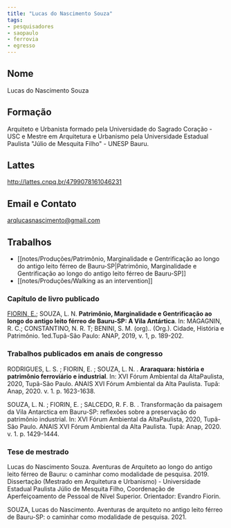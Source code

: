 ```yaml
---
title: "Lucas do Nascimento Souza"
tags: 
- pesquisadores
- saopaulo
- ferrovia
- egresso
---
```


## Nome
Lucas do Nascimento Souza
## Formação
Arquiteto e Urbanista formado pela Universidade do Sagrado Coração - USC e Mestre em Arquitetura e Urbanismo pela Universidade Estadual Paulista "Júlio de Mesquita Filho" - UNESP Bauru.
## Lattes
http://lattes.cnpq.br/4799078161046231
## Email e Contato
arqlucasnascimento@gmail.com
## Trabalhos
- [[notes/Produções/Patrimônio, Marginalidade e Gentrificação ao longo do antigo leito férreo de Bauru-SP|Patrimônio, Marginalidade e Gentrificação ao longo do antigo leito férreo de Bauru-SP]]
- [[notes/Produções/Walking as an intervention]]
### Capítulo de livro publicado

[FIORIN, E.](http://lattes.cnpq.br/5599203800231511); SOUZA, L. N. **Patrimônio, Marginalidade e Gentrificação ao longo do antigo leito férreo de Bauru-SP: A Vila Antártica**. In: MAGAGNIN, R. C.; CONSTANTINO, N. R. T; BENINI, S. M. (org).. (Org.). Cidade, História e Patrimônio. 1ed.Tupã-São Paulo: ANAP, 2019, v. 1, p. 189-202.
 

### Trabalhos publicados em anais de congresso

RODRIGUES, L. S. ; FIORIN, E. ; SOUZA, L. N. . **Araraquara: história e patrimônio ferroviário e industrial**. In: XVI Fórum Ambiental da AltaPaulista, 2020, Tupã-São Paulo. ANAIS XVI Fórum Ambiental da Alta Paulista. Tupã: Anap, 2020. v. 1. p. 1623-1638.

  
SOUZA, L. N. ; FIORIN, E. ; SALCEDO, R. F. B. . Transformação da paisagem da Vila Antarctica em Bauru-SP: reflexões sobre a preservação do patrimônio industrial. In: XVI Fórum Ambiental da AltaPaulista, 2020, Tupã-São Paulo. ANAIS XVI Fórum Ambiental da Alta Paulista. Tupã: Anap, 2020. v. 1. p. 1429-1444.


### Tese de mestrado

Lucas do Nascimento Souza. Aventuras de Arquiteto ao longo do antigo leito férreo de Bauru: o caminhar como modalidade de pesquisa. 2019. Dissertação (Mestrado em Arquitetura e Urbanismo) - Universidade Estadual Paulista Júlio de Mesquita Filho, Coordenação de Aperfeiçoamento de Pessoal de Nível Superior. Orientador: Evandro Fiorin.

SOUZA, Lucas do Nascimento. Aventuras de arquiteto no antigo leito férreo de Bauru-SP: o caminhar como modalidade de pesquisa. 2021.
